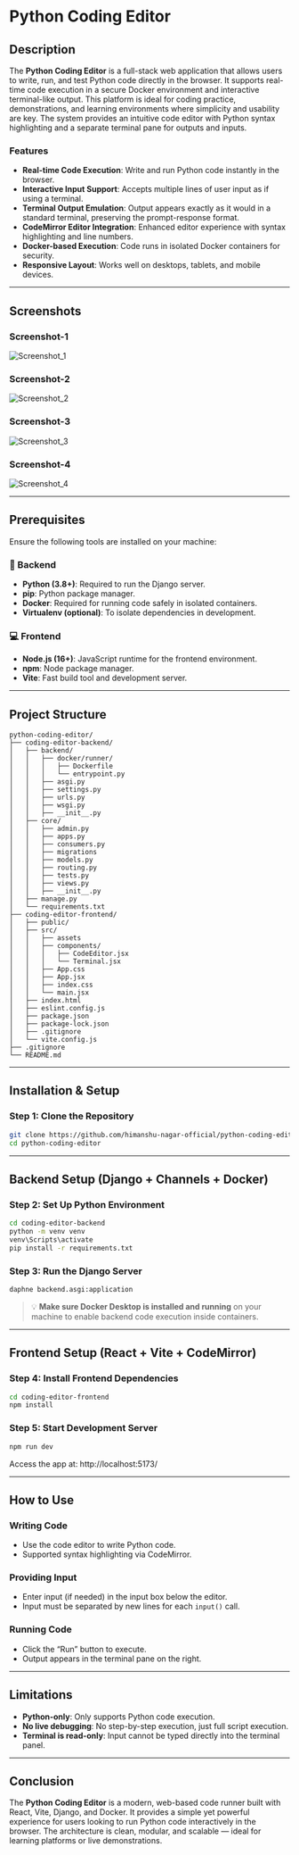 # Python Coding Editor

## Description

The **Python Coding Editor** is a full-stack web application that allows users to write, run, and test Python code directly in the browser. It supports real-time code execution in a secure Docker environment and interactive terminal-like output. This platform is ideal for coding practice, demonstrations, and learning environments where simplicity and usability are key. The system provides an intuitive code editor with Python syntax highlighting and a separate terminal pane for outputs and inputs.

### Features

* **Real-time Code Execution**: Write and run Python code instantly in the browser.
* **Interactive Input Support**: Accepts multiple lines of user input as if using a terminal.
* **Terminal Output Emulation**: Output appears exactly as it would in a standard terminal, preserving the prompt-response format.
* **CodeMirror Editor Integration**: Enhanced editor experience with syntax highlighting and line numbers.
* **Docker-based Execution**: Code runs in isolated Docker containers for security.
* **Responsive Layout**: Works well on desktops, tablets, and mobile devices.

---

## Screenshots

### Screenshot-1
![Screenshot_1](screenshots/Screenshot_1.png)

### Screenshot-2
![Screenshot_2](screenshots/Screenshot_2.png)

### Screenshot-3
![Screenshot_3](screenshots/Screenshot_3.png)

### Screenshot-4
![Screenshot_4](screenshots/Screenshot_4.png)

---

## Prerequisites

Ensure the following tools are installed on your machine:

### 🔧 Backend

* **Python (3.8+)**: Required to run the Django server.
* **pip**: Python package manager.
* **Docker**: Required for running code safely in isolated containers.
* **Virtualenv (optional)**: To isolate dependencies in development.

### 💻 Frontend

* **Node.js (16+)**: JavaScript runtime for the frontend environment.
* **npm**: Node package manager.
* **Vite**: Fast build tool and development server.

---

## Project Structure

```
python-coding-editor/
├── coding-editor-backend/
│   ├── backend/
│   │   ├── docker/runner/
│   │   │   ├── Dockerfile
│   │   │   └── entrypoint.py
│   │   ├── asgi.py
│   │   ├── settings.py
│   │   ├── urls.py
│   │   ├── wsgi.py
│   │   ├── __init__.py
│   ├── core/
│   │   ├── admin.py
│   │   ├── apps.py
│   │   ├── consumers.py
│   │   ├── migrations
│   │   ├── models.py
│   │   ├── routing.py
│   │   ├── tests.py
│   │   ├── views.py
│   │   ├── __init__.py
│   ├── manage.py
│   └── requirements.txt
├── coding-editor-frontend/
│   ├── public/
│   ├── src/
│   │   ├── assets
│   │   ├── components/
│   │   │   ├── CodeEditor.jsx
│   │   │   └── Terminal.jsx
│   │   ├── App.css
│   │   ├── App.jsx
│   │   ├── index.css
│   │   └── main.jsx
│   ├── index.html
│   ├── eslint.config.js
│   ├── package.json
│   ├── package-lock.json
│   ├── .gitignore
│   └── vite.config.js
├── .gitignore
└── README.md
```

---

## Installation & Setup

### Step 1: Clone the Repository

```bash
git clone https://github.com/himanshu-nagar-official/python-coding-editor
cd python-coding-editor
```

---

## Backend Setup (Django + Channels + Docker)

### Step 2: Set Up Python Environment

```bash
cd coding-editor-backend
python -m venv venv
venv\Scripts\activate
pip install -r requirements.txt
```

### Step 3: Run the Django Server

```bash
daphne backend.asgi:application
```

> 💡 **Make sure Docker Desktop is installed and running** on your machine to enable backend code execution inside containers.
---

## Frontend Setup (React + Vite + CodeMirror)

### Step 4: Install Frontend Dependencies

```bash
cd coding-editor-frontend
npm install
```

### Step 5: Start Development Server

```bash
npm run dev
```

Access the app at: http://localhost:5173/

---

## How to Use

### Writing Code

* Use the code editor to write Python code.
* Supported syntax highlighting via CodeMirror.

### Providing Input

* Enter input (if needed) in the input box below the editor.
* Input must be separated by new lines for each `input()` call.

### Running Code

* Click the “Run” button to execute.
* Output appears in the terminal pane on the right.

---

## Limitations

* **Python-only**: Only supports Python code execution.
* **No live debugging**: No step-by-step execution, just full script execution.
* **Terminal is read-only**: Input cannot be typed directly into the terminal panel.

---

## Conclusion

The **Python Coding Editor** is a modern, web-based code runner built with React, Vite, Django, and Docker. It provides a simple yet powerful experience for users looking to run Python code interactively in the browser. The architecture is clean, modular, and scalable — ideal for learning platforms or live demonstrations.
